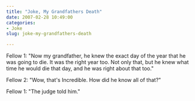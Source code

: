 ```yaml
---
title: "Joke, My Grandfathers Death"
date: 2007-02-28 10:49:00
categories:
- Joke
slug: joke-my-grandfathers-death

---
```


Fellow 1: "Now my grandfather, he knew the exact day of the year that he was going to die. It was the right year too. Not only that, but he knew what time he would die that day, and he was right about that too."

Fellow 2: "Wow, that's Incredible. How did he know all of that?"

Fellow 1: "The judge told him."
